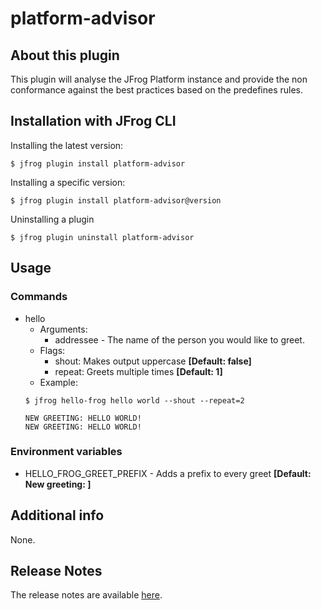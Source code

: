 # platform-advisor

## About this plugin
This plugin will analyse the JFrog Platform instance and provide the non conformance against the best practices based on the predefines rules.

## Installation with JFrog CLI
Installing the latest version:

`$ jfrog plugin install platform-advisor`

Installing a specific version:

`$ jfrog plugin install platform-advisor@version`

Uninstalling a plugin

`$ jfrog plugin uninstall platform-advisor`

## Usage
### Commands
* hello
    - Arguments:
        - addressee - The name of the person you would like to greet.
    - Flags:
        - shout: Makes output uppercase **[Default: false]**
        - repeat: Greets multiple times **[Default: 1]**
    - Example:
    ```
  $ jfrog hello-frog hello world --shout --repeat=2
  
  NEW GREETING: HELLO WORLD!
  NEW GREETING: HELLO WORLD!
  ```

### Environment variables
* HELLO_FROG_GREET_PREFIX - Adds a prefix to every greet **[Default: New greeting: ]**

## Additional info
None.

## Release Notes
The release notes are available [here](RELEASE.md).
